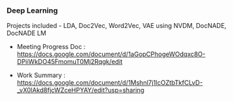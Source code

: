 ### Deep Learning
Projects included - LDA, Doc2Vec, Word2Vec, VAE using NVDM, DocNADE, DocNADE LM

* Meeting Progress Doc : https://docs.google.com/document/d/1aGopCPhogeWOdqxc8O-DPiiWkDO45FmomuT0Mj2Rqgk/edit

* Work Summary : https://docs.google.com/document/d/1Mshnl7j1lcOZtbTkfCLvD-_vX0lAkd8fjcWZceHPYAY/edit?usp=sharing